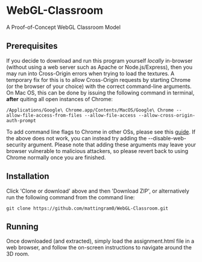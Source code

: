 # WebGL-Classroom
A Proof-of-Concept WebGL Classroom Model

## Prerequisites
If you decide to download and run this program yourself *locally* in-browser (without using a web server such as Apache or Node.js/Express), then you may run into Cross-Origin errors when trying to load the textures. A temporary fix for this is to allow Cross-Origin requests by starting Chrome (or the browser of your choice) with the correct command-line arguments. On Mac OS, this can be done by issuing the following command in terminal,
**after** quiting all open instances of Chrome:

```
/Applications/Google\ Chrome.app/Contents/MacOS/Google\ Chrome --allow-file-access-from-files --allow-file-access --allow-cross-origin-auth-prompt
```

To add command line flags to Chrome in other OSs, please see this [guide](https://www.chromium.org/for-testers/command-line-flags). If the above does not work, you can instead try adding the --disable-web-security argument. Please note that adding these arguments may leave your browser vulnerable to malicious attackers, so please revert back to using Chrome normally once you are finished. 

## Installation
Click 'Clone or download' above and then 'Download ZIP', or alternatively run the following command from the command line:

```
git clone https://github.com/mattingram0/WebGL-Classroom.git
```

## Running
Once downloaded (and extracted), simply load the assignment.html file in a web browser, and follow the on-screen instructions to navigate around the 3D room.
